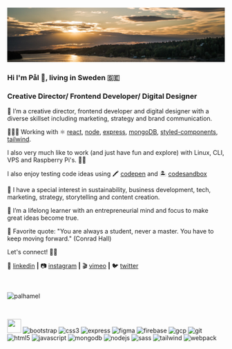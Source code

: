 [![bg][banner]][website]

### Hi I'm Pål 👋, living in Sweden 🇸🇪 

### Creative Director/ Frontend Developer/ Digital Designer

👨 I’m a creative director, frontend developer and digital designer with a diverse skillset including marketing, strategy and brand communication. 

👨🏼‍💻 Working with ⚛️ [react][react], [node][node], [express][express], [mongoDB][mongodb], [styled-components][styled], [tailwind][tailwind].

I also very much like to work (and just have fun and explore) with Linux, CLI, VPS and Raspberry Pi's. 🙏🏻

I also enjoy testing code ideas using 
🖍 [codepen][codepen] and 
🏝 [codesandbox][codesandbox]

🌱 I have a special interest in sustainability, business development, tech, marketing, strategy, storytelling and content creation.

🧠  I’m a lifelong learner with an entrepreneurial mind and focus to make great ideas become true.

💬 Favorite quote: "You are always a student, never a master. You have to keep moving forward." (Conrad Hall)

Let's connect! 👍🏻

👔 [linkedin][linkedin] **|** 
📷 [instagram][instagram] **|** 
🎬 [vimeo][vimeo] **|** 
🐦 [twitter][twitter] 


[banner]: https://raw.githubusercontent.com/palhamel/palhamel/master/background-sm.jpeg

[react]: https://reactjs.org/
[node]: https://nodejs.org/en/
[styled]: https://styled-components.com/
[express]: https://expressjs.com/
[mongoDb]: https://www.mongodb.com/
[tailwind]: https://tailwindcss.com

[website]: https://www.linkedin.com/in/palhamel/
[twitter]: https://twitter.com/palhamel
[instagram]: https://www.instagram.com/palhamel/
[linkedin]: https://www.linkedin.com/in/palhamel/
[vimeo]: https://vimeo.com/palhamel
[codepen]: https://codepen.io/palham
[codesandbox]: https://codesandbox.io/u/palhamel

<br>
<p><img align="center" src="https://github-readme-stats.vercel.app/api/top-langs/?username=palhamel&layout=compact&hide=html,css" alt="palhamel" /></p>

<br>
<p align="left">

<img height="32" width="32" src="https://unpkg.com/simple-icons@latest/icons/bootstrap.svg" />
  
  
  
  
  <img src="https://devicons.github.io/devicon/devicon.git/icons/bootstrap/bootstrap-plain.svg" alt="bootstrap" width="25" height="25"/>                         
<img src="https://devicons.github.io/devicon/devicon.git/icons/css3/css3-original-wordmark.svg" alt="css3" width="25" height="25"/> 
<img src="https://devicons.github.io/devicon/devicon.git/icons/express/express-original-wordmark.svg" alt="express" width="25" height="25"/> 
<img src="https://www.vectorlogo.zone/logos/figma/figma-icon.svg" alt="figma" width="25" height="25"/> 
<img src="https://www.vectorlogo.zone/logos/firebase/firebase-icon.svg" alt="firebase" width="25" height="25"/> 
<img src="https://www.vectorlogo.zone/logos/google_cloud/google_cloud-icon.svg" alt="gcp" width="25" height="25"/> 
<img src="https://www.vectorlogo.zone/logos/git-scm/git-scm-icon.svg" alt="git" width="25" height="25"/> 
<img src="https://devicons.github.io/devicon/devicon.git/icons/html5/html5-original-wordmark.svg" alt="html5" width="25" height="25"/> 
<img src="https://devicons.github.io/devicon/devicon.git/icons/javascript/javascript-original.svg" alt="javascript" width="25" height="25"/> 
<img src="https://devicons.github.io/devicon/devicon.git/icons/mongodb/mongodb-original-wordmark.svg" alt="mongodb" width="25" height="25"/>  
<img src="https://devicons.github.io/devicon/devicon.git/icons/nodejs/nodejs-original-wordmark.svg" alt="nodejs" width="25" height="25"/>  
<img src="https://devicons.github.io/devicon/devicon.git/icons/sass/sass-original.svg" alt="sass" width="25" height="25"/> 
<img src="https://www.vectorlogo.zone/logos/tailwindcss/tailwindcss-icon.svg" alt="tailwind" width="25" height="25"/> 
<img src="https://devicons.github.io/devicon/devicon.git/icons/webpack/webpack-original.svg" alt="webpack" width="25" height="25"/>
</p>

